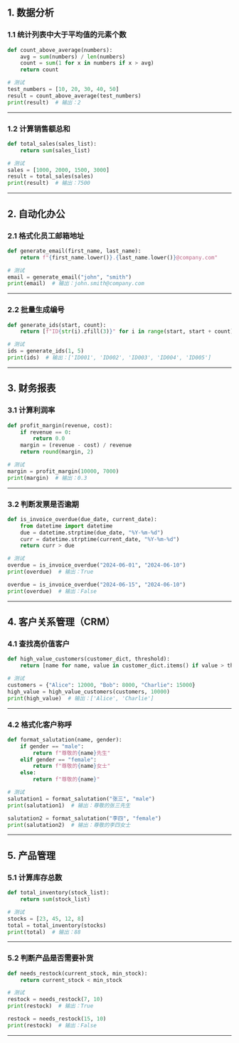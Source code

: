 
## 1. 数据分析

### 1.1 统计列表中大于平均值的元素个数
````python
def count_above_average(numbers):
    avg = sum(numbers) / len(numbers)
    count = sum(1 for x in numbers if x > avg)
    return count

# 测试
test_numbers = [10, 20, 30, 40, 50]
result = count_above_average(test_numbers)
print(result)  # 输出：2
````

---

### 1.2 计算销售额总和
````python
def total_sales(sales_list):
    return sum(sales_list)

# 测试
sales = [1000, 2000, 1500, 3000]
result = total_sales(sales)
print(result)  # 输出：7500
````

---

## 2. 自动化办公

### 2.1 格式化员工邮箱地址
````python
def generate_email(first_name, last_name):
    return f"{first_name.lower()}.{last_name.lower()}@company.com"

# 测试
email = generate_email("john", "smith")
print(email)  # 输出：john.smith@company.com
````

---

### 2.2 批量生成编号
````python
def generate_ids(start, count):
    return [f"ID{str(i).zfill(3)}" for i in range(start, start + count)]

# 测试
ids = generate_ids(1, 5)
print(ids)  # 输出：['ID001', 'ID002', 'ID003', 'ID004', 'ID005']
````

---

## 3. 财务报表

### 3.1 计算利润率
````python
def profit_margin(revenue, cost):
    if revenue == 0:
        return 0.0
    margin = (revenue - cost) / revenue
    return round(margin, 2)

# 测试
margin = profit_margin(10000, 7000)
print(margin)  # 输出：0.3
````

---

### 3.2 判断发票是否逾期
````python
def is_invoice_overdue(due_date, current_date):
    from datetime import datetime
    due = datetime.strptime(due_date, "%Y-%m-%d")
    curr = datetime.strptime(current_date, "%Y-%m-%d")
    return curr > due

# 测试
overdue = is_invoice_overdue("2024-06-01", "2024-06-10")
print(overdue)  # 输出：True

overdue = is_invoice_overdue("2024-06-15", "2024-06-10")
print(overdue)  # 输出：False
````

---

## 4. 客户关系管理（CRM）

### 4.1 查找高价值客户
````python
def high_value_customers(customer_dict, threshold):
    return [name for name, value in customer_dict.items() if value > threshold]

# 测试
customers = {"Alice": 12000, "Bob": 8000, "Charlie": 15000}
high_value = high_value_customers(customers, 10000)
print(high_value)  # 输出：['Alice', 'Charlie']
````

---

### 4.2 格式化客户称呼
````python
def format_salutation(name, gender):
    if gender == "male":
        return f"尊敬的{name}先生"
    elif gender == "female":
        return f"尊敬的{name}女士"
    else:
        return f"尊敬的{name}"

# 测试
salutation1 = format_salutation("张三", "male")
print(salutation1)  # 输出：尊敬的张三先生

salutation2 = format_salutation("李四", "female")
print(salutation2)  # 输出：尊敬的李四女士
````

---

## 5. 产品管理

### 5.1 计算库存总数
````python
def total_inventory(stock_list):
    return sum(stock_list)

# 测试
stocks = [23, 45, 12, 8]
total = total_inventory(stocks)
print(total)  # 输出：88
````

---

### 5.2 判断产品是否需要补货
````python
def needs_restock(current_stock, min_stock):
    return current_stock < min_stock

# 测试
restock = needs_restock(7, 10)
print(restock)  # 输出：True

restock = needs_restock(15, 10)
print(restock)  # 输出：False
````

---